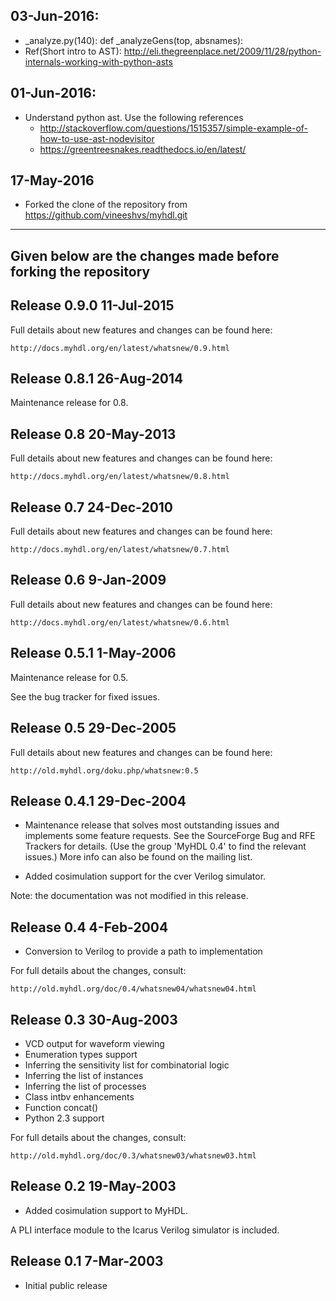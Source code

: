 03-Jun-2016:
------------
* _analyze.py(140):
	def _analyzeGens(top, absnames):
* Ref(Short intro to AST): http://eli.thegreenplace.net/2009/11/28/python-internals-working-with-python-asts

01-Jun-2016:
------------
* Understand python ast. Use the following references
    * http://stackoverflow.com/questions/1515357/simple-example-of-how-to-use-ast-nodevisitor
    * https://greentreesnakes.readthedocs.io/en/latest/

17-May-2016
-----------
 * Forked the clone of the repository from https://github.com/vineeshvs/myhdl.git


--------------------------------------------------------------
Given below are the changes made before forking the repository
--------------------------------------------------------------
Release 0.9.0 11-Jul-2015 
-------------------------

Full details about new features and changes can be found here:

    http://docs.myhdl.org/en/latest/whatsnew/0.9.html

Release 0.8.1 26-Aug-2014 
-------------------------

Maintenance release for 0.8.

Release 0.8 20-May-2013 
-----------------------

Full details about new features and changes can be found here:

    http://docs.myhdl.org/en/latest/whatsnew/0.8.html

Release 0.7 24-Dec-2010
-----------------------

Full details about new features and changes can be found here:

    http://docs.myhdl.org/en/latest/whatsnew/0.7.html

Release 0.6 9-Jan-2009
-----------------------

Full details about new features and changes can be found here:

    http://docs.myhdl.org/en/latest/whatsnew/0.6.html

Release 0.5.1 1-May-2006 
-------------------------

Maintenance release for 0.5.

See the bug tracker for fixed issues.

Release 0.5 29-Dec-2005
-----------------------

Full details about new features and changes can be found here:

    http://old.myhdl.org/doku.php/whatsnew:0.5

Release 0.4.1 29-Dec-2004
-------------------------

* Maintenance release that solves most outstanding issues
  and implements some feature requests.
  See the SourceForge Bug and RFE Trackers for details.
  (Use the group 'MyHDL 0.4' to find the relevant issues.)
  More info can also be found on the mailing list.

* Added cosimulation support for the cver Verilog simulator.

Note: the documentation was not modified in this release.


Release 0.4 4-Feb-2004
----------------------

* Conversion to Verilog to provide a path to implementation

For full details about the changes, consult:

    http://old.myhdl.org/doc/0.4/whatsnew04/whatsnew04.html

Release 0.3 30-Aug-2003
-----------------------

* VCD output for waveform viewing
* Enumeration types support
* Inferring the sensitivity list for combinatorial logic
* Inferring the list of instances
* Inferring the list of processes
* Class intbv enhancements
* Function concat()
* Python 2.3 support

For full details about the changes, consult:

    http://old.myhdl.org/doc/0.3/whatsnew03/whatsnew03.html


Release 0.2 19-May-2003
-----------------------
* Added cosimulation support to MyHDL.
  
A PLI interface module to the Icarus Verilog simulator is included.


Release 0.1 7-Mar-2003
----------------------
* Initial public release
